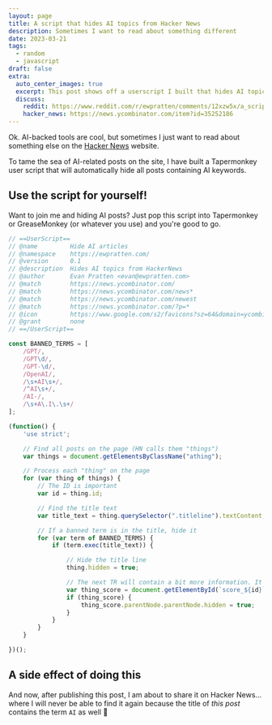 ```yaml
---
layout: page
title: A script that hides AI topics from Hacker News
description: Sometimes I want to read about something different
date: 2023-03-21
tags:
  - random
  - javascript
draft: false
extra:
  auto_center_images: true
  excerpt: This post shows off a userscript I built that hides AI topics from Hacker News.
  discuss:
    reddit: https://www.reddit.com/r/ewpratten/comments/12xzw5x/a_script_that_hides_ai_topics_from_hacker_news/
    hacker_news: https://news.ycombinator.com/item?id=35252186
---
```


Ok. AI-backed tools are cool, but sometimes I just want to read about something else on the [Hacker News](https://news.ycombinator.com/news) website.

To tame the sea of AI-related posts on the site, I have built a Tapermonkey user script that will automatically hide all posts containing AI keywords.

## Use the script for yourself!

Want to join me and hiding AI posts? Just pop this script into Tapermonkey or GreaseMonkey (or whatever you use) and you're good to go.

```js
// ==UserScript==
// @name         Hide AI articles
// @namespace    https://ewpratten.com/
// @version      0.1
// @description  Hides AI topics from HackerNews
// @author       Evan Pratten <evan@ewpratten.com>
// @match        https://news.ycombinator.com/
// @match        https://news.ycombinator.com/news*
// @match        https://news.ycombinator.com/newest
// @match        https://news.ycombinator.com/?p=*
// @icon         https://www.google.com/s2/favicons?sz=64&domain=ycombinator.com
// @grant        none
// ==/UserScript==

const BANNED_TERMS = [
    /GPT/,
    /GPT\d/,
    /GPT-\d/,
    /OpenAI/,
    /\s+AI\s+/,
    /^AI\s+/,
    /AI-/,
    /\s+A\.I\.\s+/
];

(function() {
    'use strict';

    // Find all posts on the page (HN calls them "things")
    var things = document.getElementsByClassName("athing");

    // Process each "thing" on the page
    for (var thing of things) {
        // The ID is important
        var id = thing.id;

        // Find the title text
        var title_text = thing.querySelector(".titleline").textContent;

        // If a banned term is in the title, hide it
        for (var term of BANNED_TERMS) {
            if (term.exec(title_text)) {

                // Hide the title line
                thing.hidden = true;

                // The next TR will contain a bit more information. It can be found via the thing ID
                var thing_score = document.getElementById(`score_${id}`);
                if (thing_score) {
                    thing_score.parentNode.parentNode.hidden = true;
                }
            }
        }
    }

})();
```

## A side effect of doing this

And now, after publishing this post, I am about to share it on Hacker News... where I will never be able to find it again because the title of *this post* contains the term `AI` as well :facepalm: